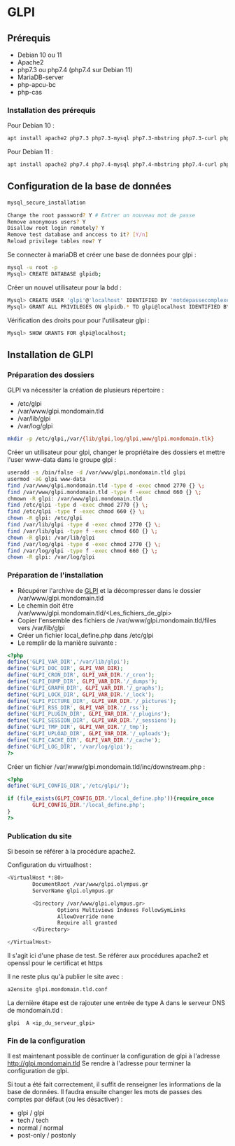 # GLPI
## Prérequis

- Debian 10 ou 11
- Apache2
- php7.3 ou php7.4 (php7.4 sur Debian 11)
- MariaDB-server
- php-apcu-bc
- php-cas

### Installation des prérequis

Pour Debian 10 :

```bash
apt install apache2 php7.3 php7.3-mysql php7.3-mbstring php7.3-curl php7.3-gb php7.3-xml php7.3-ldap php7.3-xmlrpc php7.3-imap php7.3-intl php7.3-zip php7.3-bz2 mariadb-server php-apcu-bc php-cas
```

Pour Debian 11 : 

```bash
apt install apache2 php7.4 php7.4-mysql php7.4-mbstring php7.4-curl php7.4-gb php7.4-xml php7.4-ldap php7.4-xmlrpc php7.4-imap php7.4-intl php7.4-zip php7.4-bz2 mariadb-server php-apcu-bc php-cas
```

## Configuration de la base de données

```bash
mysql_secure_installation

Change the root password? Y # Entrer un nouveau mot de passe
Remove anonymous users? Y
Disallow root login remotely? Y
Remove test database and anccess to it? [Y/n]
Reload privilege tables now? Y
```

Se connecter à mariaDB et créer une base de données pour glpi :

```bash
mysql -u root -p
Mysql> CREATE DATABASE glpidb;
```

Créer un nouvel utilisateur pour la bdd : 

```bash
Mysql> CREATE USER 'glpi'@'localhost' IDENTIFIED BY 'motdepassecomplexe';
Mysql> GRANT ALL PRIVILEGES ON glpidb.* TO glpi@localhost IDENTIFIED BY 'motdepassecomplexe';
```

Vérification des droits pour pour l'utilisateur glpi :

```bash
Mysql> SHOW GRANTS FOR glpi@localhost;
```

## Installation de GLPI

### Préparation des dossiers

GLPI va nécessiter la création de plusieurs répertoire :

- /etc/glpi
- /var/www/glpi.mondomain.tld
- /var/lib/glpi
- /var/log/glpi

```bash
mkdir -p /etc/glpi,/var/{lib/glpi,log/glpi,www/glpi.mondomain.tlk}
```

Créer un utilisateur pour glpi, changer le propriétaire des dossiers et mettre l'user www-data dans le groupe glpi :

```bash
useradd -s /bin/false -d /var/www/glpi.mondomain.tld glpi
usermod -aG glpi www-data
find /var/www/glpi.mondomain.tld -type d -exec chmod 2770 {} \;
find /var/www/glpi.mondomain.tld -type f -exec chmod 660 {} \;
chmown -R glpi: /var/www/glpi.mondomain.tld
find /etc/glpi -type d -exec chmod 2770 {} \;
find /etc/glpi -type f -exec chmod 660 {} \;
chown -R glpi: /etc/glpi
find /var/lib/glpi -type d -exec chmod 2770 {} \;
find /var/lib/glpi -type f -exec chmod 660 {} \;
chown -R glpi: /var/lib/glpi
find /var/log/glpi -type d -exec chmod 2770 {} \;
find /var/log/glpi -type f -exec chmod 660 {} \;
chown -R glpi: /var/log/glpi
```

### Préparation de l'installation

- Récupérer l'archive de [GLPI](https://glpi-project.org/fr/telecharger-glpi/) et la décompresser dans le dossier /var/www/glpi.mondomain.tld
- Le chemin doit être /var/www/glpi.mondomain.tld/<Les_fichiers_de_glpi>
- Copier l'ensemble des fichiers de /var/www/glpi.mondomain.tld/files vers /var/lib/glpi
- Créer un fichier local_define.php dans /etc/glpi
- Le remplir de la manière suivante :

```php
<?php
define('GLPI_VAR_DIR','/var/lib/glpi');
define('GLPI_DOC_DIR', GLPI_VAR_DIR);
define('GLPI_CRON_DIR', GLPI_VAR_DIR.'/_cron');
define('GLPI_DUMP_DIR', GLPI_VAR_DIR.'/_dumps');
define('GLPI_GRAPH_DIR', GLPI_VAR_DIR.'/_graphs');
define('GLPI_LOCK_DIR', GLPI_VAR_DIR.'/_lock');
define('GLPI_PICTURE_DIR', GLPI_VAR_DIR.'/_pictures');
define('GLPI_RSS_DIR', GLPI_VAR_DIR.'/_rss');
define('GLPI_PLUGIN_DIR', GLPI_VAR_DIR.'/_plugins');
define('GLPI_SESSION_DIR', GLPI_VAR_DIR.'/_sessions');
define('GLPI_TMP_DIR', GLPI_VAR_DIR.'/_tmp');
define('GLPI_UPLOAD_DIR', GLPI_VAR_DIR.'/_uploads');
define('GLPI_CACHE_DIR', GLPI_VAR_DIR.'/_cache');
define('GLPI_LOG_DIR', '/var/log/glpi');
?>
```

Créer un fichier /var/www/glpi.mondomain.tld/inc/downstream.php :

```php
<?php
define('GLPI_CONFIG_DIR','/etc/glpi/');

if (file_exists(GLPI_CONFIG_DIR.'/local_define.php')){require_once
        GLPI_CONFIG_DIR.'/local_define.php';
}
?>
```

### Publication du site

Si besoin se référer à la procédure apache2.

Configuration du virtualhost :

```bash
<VirtualHost *:80>
        DocumentRoot /var/www/glpi.olympus.gr
        ServerName glpi.olympus.gr

        <Directory /var/www/glpi.olympus.gr>
                Options Multiviews Indexes FollowSymLinks
                AllowOverride none
                Require all granted
        </Directory>

</VirtualHost>
```

Il s'agit ici d'une phase de test. Se référer aux procédures apache2 et openssl pour le certificat et https

Il ne reste plus qu'à publier le site avec :

```bash
a2ensite glpi.mondomain.tld.conf
```

La dernière étape est de rajouter une entrée de type A dans le serveur DNS de mondomain.tld :
```
glpi  A <ip_du_serveur_glpi>
```

### Fin de la configuration

Il est maintenant possible de continuer la configuration de glpi à l'adresse http://glpi.mondomain.tld
Se rendre à l'adresse pour terminer la configuration de glpi.

Si tout a été fait correctement, il suffit de renseigner les informations de la base de données. Il faudra ensuite changer les mots de passes des comptes par défaut (ou les désactiver) :

- glpi / glpi
- tech / tech
- normal / normal
- post-only / postonly
